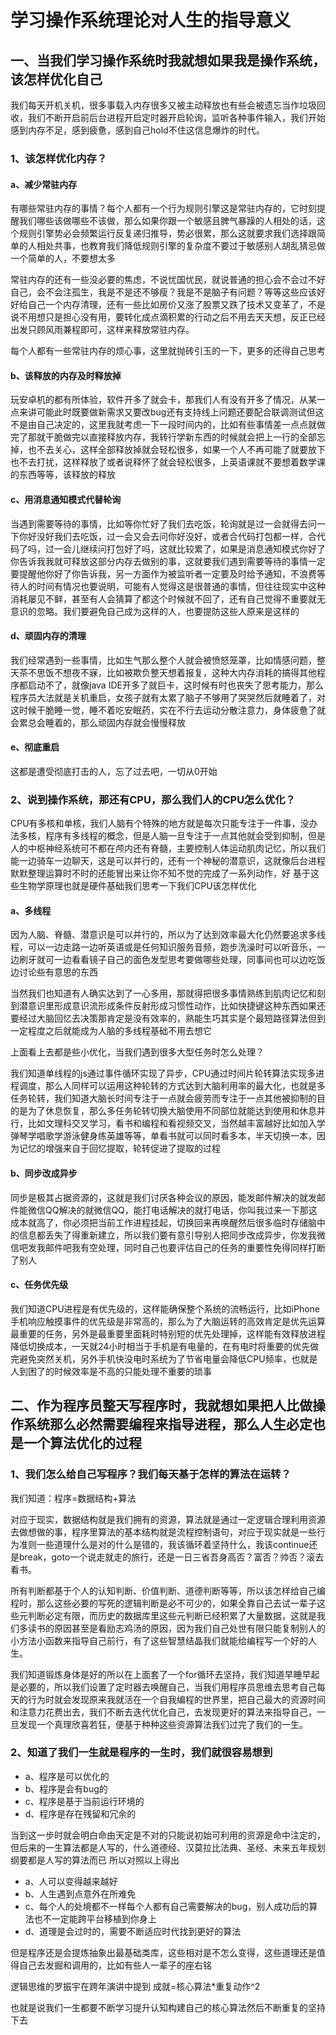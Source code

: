 # 学习操作系统理论对人生的指导意义

## 一、当我们学习操作系统时我就想如果我是操作系统，该怎样优化自己

我们每天开机关机，很多事载入内存很多又被主动释放也有些会被遗忘当作垃圾回收，我们不断开启前后台进程开启定时器开启轮询，监听各种事件输入，我们开始感到内存不足，感到疲惫，感到自己hold不住这信息爆炸的时代。

### 1、该怎样优化内存？

#### a、减少常驻内存

有哪些常驻内存的事情？每个人都有一个行为规则引擎这是常驻内存的，它时刻提醒我们哪些该做哪些不该做，那么如果你跟一个敏感且脾气暴躁的人相处的话，这个规则引擎势必会频繁运行反复递归推导，势必很累，那么这就要求我们选择跟简单的人相处共事，也教育我们降低规则引擎的复杂度不要过于敏感别人胡乱猜忌做一个简单的人，不要想太多

常驻内存的还有一些没必要的焦虑，不说忧国忧民，就说普通的担心会不会过不好自己，会不会注孤生，我是不是还不够瘦？我是不是脑子有问题？等等这些应该好好给自己一个内存清理，还有一些比如房价又涨了股票又跌了技术又变革了，不是说不用想只是担心没有用，要转化成点滴积累的行动之后不用去天天想，反正已经出发只顾风雨兼程即可，这样来释放常驻内存。

每个人都有一些常驻内存的烦心事，这里就抛砖引玉的一下，更多的还得自己思考

#### b、该释放的内存及时释放掉

玩安卓机的都有所体验，软件开多了就会卡，那我们人有没有开多了情况，从某一点来讲可能此时既要做新需求又要改bug还有支持线上问题还要配合联调测试但这不是由自己决定的，这里我就考虑一下一段时间内的，比如有些事情差一点点就做完了那就干脆做完以直接释放内存，我转行学新东西的时候就会把上一行的全部忘掉，也不去关心，这样全部释放掉就会轻松很多，如果一个人不再可能了就要放下也不去打扰，这样释放了或者说释怀了就会轻松很多，上英语课就不要想着数学课的东西等等，该释放的释放

#### c、用消息通知模式代替轮询

当遇到需要等待的事情，比如等你忙好了我们去吃饭，轮询就是过一会就得去问一下你好没好我们去吃饭，过一会又会去问你好没好，或者合代码打包都一样，合代码了吗，过一会儿继续问打包好了吗，这就比较累了，如果是消息通知模式你好了你告诉我我就可释放这部分内存去做别的事，这就要我们遇到需要等待的事情一定要提醒他你好了你告诉我，另一方面作为被监听者一定要及时给予通知，不浪费等待人的时间有情况也要说明，可能有人觉得这是很普通的事情，但往往现实中这种消耗屡见不鲜，甚至有人会猜算了都这个时候就不回了，还有自己觉得不重要就无意识的忽略。我们要避免自己成为这样的人，也要提防这些人原来是这样的

#### d、顽固内存的清理

我们经常遇到一些事情，比如生气那么整个人就会被愤怒笼罩，比如情感问题，整天茶不思饭不想夜不寐，比如被欺负整天想着报复，这种大内存消耗的搞得其他程序都启动不了，就像java IDE开多了就巨卡，这时候有时也丧失了思考能力，那么程序员大法就是关机重启，女孩子就有太累了脑子不够用了哭哭然后就睡着了，对这时候干脆睡一觉，睡不着吃安眠药，实在不行去运动分散注意力，身体疲惫了就会累总会睡着的，那么顽固内存就会慢慢释放

#### e、彻底重启

这都是遭受彻底打击的人，忘了过去吧，一切从0开始


### 2、说到操作系统，那还有CPU，那么我们人的CPU怎么优化？

CPU有多核和单核，我们人脑有个特殊的地方就是每次只能专注于一件事，没办法多核，程序有多线程的概念，但是人脑一旦专注于一点其他就会受到抑制，但是人的中枢神经系统可不都在颅内还有脊髓，主要控制人体运动肌肉记忆，所以我们能一边骑车一边聊天，这是可以并行的，还有一个神秘的潜意识，这就像后台进程默默整理运算时不时的还能冒出来让你不知不觉的完成了一系列动作，好 基于这些生物学原理也就是硬件基础我们思考一下我们CPU该怎样优化

#### a、多线程
因为人脑、脊髓、潜意识是可以并行的，所以为了达到效率最大化仍然要追求多线程，可以一边走路一边听英语或是任何知识服务音频，跑步洗澡时可以听音乐，一边刷牙就可一边看看镜子自己的面色发型思考要做哪些处理，同事间也可以边吃饭边讨论些有意思的东西

当然我们也知道有人确实达到了一心多用，那就得把很多事情熟练到肌肉记忆和刻到潜意识里形成意识流形成条件反射形成习惯性动作，比如快捷键这种东西如果还要经过大脑回忆去决策那肯定是没有效率的，熟能生巧其实是个最短路径算法但到一定程度之后就能成为人脑的多线程基础不用去想它

上面看上去都是些小优化，当我们遇到很多大型任务时怎么处理？

我们知道单线程的js通过事件循环实现了异步，CPU通过时间片轮转算法实现多进程调度，那么人同样可以运用这种轮转的方式达到大脑利用率的最大化，也就是多任务轮转，我们知道大脑长时间专注于一点就会疲劳而专注于一点其他被抑制的目的是为了休息恢复，那么多任务轮转切换大脑使用不同部位就能达到使用和休息并行，比如文理科交叉学习，看书和编程和看视频交叉，当然越丰富越好比如加入学弹琴学唱歌学游泳健身练英雄等等，单看书就可以同时看多本，半天切换一本，因为记忆的增强来自于回忆提取，轮转促进了提取的过程

#### b、同步改成异步

同步是极其占据资源的，这就是我们讨厌各种会议的原因，能发邮件解决的就发邮件能微信QQ解决的就微信QQ，能打电话解决的就打电话，你叫我过来一下那这成本就高了，你必须把当前工作进程挂起，切换回来再唤醒然后很多临时存储脑中的信息都丢失了得重新建立，所以我们要有意引导别人把同步改成异步，你发我微信吧发我邮件吧我有空处理，同时自己也要评估自己的任务的重要性免得同样打断了别人

#### c、任务优先级
我们知道CPU进程是有优先级的，这样能确保整个系统的流畅运行，比如iPhone手机响应触摸事件的优先级是非常高的，那么为了大脑运转的高效肯定是优先运算最重要的任务，另外是最重要里面耗时特别短的优先处理掉，这样能有效释放进程降低切换成本，一天就24小时相当于手机是有电量的，在有电时将重要的优先做完避免突然关机，另外手机快没电时系统为了节省电量会降低CPU频率，也就是人到困了的时候效率是不高的只能处理不重要的琐事


## 二、作为程序员整天写程序时，我就想如果把人比做操作系统那么必然需要编程来指导进程，那么人生必定也是一个算法优化的过程

### 1、我们怎么给自己写程序？我们每天基于怎样的算法在运转？

我们知道：程序=数据结构+算法

对应于现实，数据结构就是我们拥有的资源，算法就是通过一定逻辑合理利用资源去做想做的事，程序里算法的基本结构就是流程控制语句，对应于现实就是一些行为准则一些道理什么是对的什么是错的，我该循环着坚持什么，我该continue还是break，goto一个说走就走的旅行，还是一日三省吾身高否？富否？帅否？滚去看书。

所有判断都基于个人的认知判断、价值判断、道德判断等等，所以该怎样给自己编程时，那么这些必要的写死的逻辑判断是必不可少的，如果全靠自己去试一辈子这些元判断必定有限，而历史的数据库里这些元判断已经积累了大量数据，这就是我们多读书的原因甚至是看励志鸡汤的原因，因为我们自己处世有限只能复制别人的小方法小函数来指导自己前行，有了这些智慧结晶我们就能给编程写一个好的人生。

我们知道锻炼身体是好的所以在上面套了一个for循环去坚持，我们知道早睡早起是必要的，所以我们设置了定时器去唤醒自己，当我们用程序员思维去思考自己每天的行为时就会发现原来我就活在一个自我编程的世界里，把自己最大的资源时间和注意力花费出去，我们不断去迭代优化自己，去发现更好的算法来指导自己，一旦发现一个真理欣喜若狂，便基于种种这些资源算法我们过完了我们的一生。

### 2、知道了我们一生就是程序的一生时，我们就很容易想到
- a、程序是可以优化的
- b、程序是会有bug的
- c、程序是基于当前运行环境的
- d、程序是存在残留和冗余的

当到这一步时就会明白命由天定是不对的只能说初始可利用的资源是命中注定的，但后来的一生算法都是人写的，什么道德经、汉莫拉比法典、圣经、未来五年规划纲要都是人写的算法而已
所以对照以上得出

- a、人可以变得越来越好
- b、人生遇到点意外在所难免
- c、每个人的处境都不一样每个人都有自己需要解决的bug，别人成功后的算法也不一定能跨平台移植到你身上
- d、道理是会过时的，需要不断适应时代找到更好的算法

但是程序还是会提炼抽象出最基础类库，这些相对是不怎么变得，这些道理还是值得自己去发掘和调用的，比如有些人一辈子的座右铭

逻辑思维的罗振宇在跨年演讲中提到
成就=核心算法*重复动作^2

也就是说我们一生都要不断学习提升认知构建自己的核心算法然后不断重复的坚持下去
